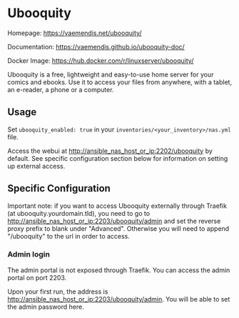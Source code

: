 # Ubooquity

Homepage: <https://vaemendis.net/ubooquity/>

Documentation: <https://vaemendis.github.io/ubooquity-doc/>

Docker Image: <https://hub.docker.com/r/linuxserver/ubooquity/>

Ubooquity is a free, lightweight and easy-to-use home server for your comics and ebooks. Use it to access your files from anywhere, with a tablet, an e-reader, a phone or a computer.

## Usage

Set `ubooquity_enabled: true` in your `inventories/<your_inventory>/nas.yml` file.

Access the webui at <http://ansible_nas_host_or_ip:2202/ubooquity> by default. See specific configuration section below for information on setting up external access.

## Specific Configuration

Important note: if you want to access Ubooquity externally through Traefik (at ubooquity.yourdomain.tld), you need to go to <http://ansible_nas_host_or_ip:2203/ubooquity/admin> and set the reverse proxy prefix to blank under "Advanced". Otherwise you will need to append "/ubooquity" to the url in order to access.

### Admin login

The admin portal is not exposed through Traefik. You can access the admin portal on port 2203.

Upon your first run, the address is <http://ansible_nas_host_or_ip:2203/ubooquity/admin>. You will be able to set the admin password here.
